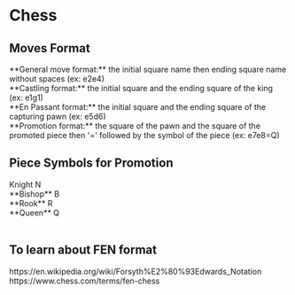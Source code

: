 # Chess
<h2>Moves Format</h2>
**General move format:** the initial square name then ending square name without spaces (ex: e2e4) <br />
**Castling format:** the initial square and the ending square of the king (ex: e1g1) <br />
**En Passant format:** the initial square and the ending square of the capturing pawn (ex: e5d6) <br />
**Promotion format:** the square of the pawn and the square of the promoted piece then '=' followed by the symbol of the piece (ex: e7e8=Q) 

<h2>Piece Symbols for Promotion</h2>
Knight  N <br />
**Bishop**  B <br />
**Rook**    R <br />
**Queen**   Q <br /> <br />

<h2>To learn about FEN format</h2>
https://en.wikipedia.org/wiki/Forsyth%E2%80%93Edwards_Notation <br />
https://www.chess.com/terms/fen-chess <br />
